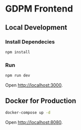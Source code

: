 # GDPM Frontend

## Local Development

### Install Dependecies

```bash
npm install
```

### Run

```bash
npm run dev
```

Open [http://localhost:3000](http://localhost:3000).


## Docker for Production

```bash
docker-compose up -d
```

Open [http://localhost:8080](http://localhost:8080).
